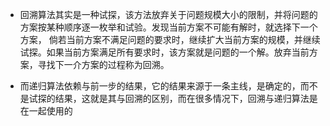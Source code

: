 * 回溯算法其实是一种试探，该方法放弃关于问题规模大小的限制，并将问题的方案按某种顺序逐一枚举和试验。发现当前方案不可能有解时，就选择下一个方案，
倘若当前方案不满足问题的要求时，继续扩大当前方案的规模，并继续试探。如果当前方案满足所有要求时，该方案就是问题的一个解。放弃当前方案，寻找下一介方案的过程称为回溯。

* 而递归算法依赖与前一步的结果，它的结果来源于一条主线，是确定的，而不是试探的结果，这就是其与回溯的区别，而在很多情况下，回溯与递归算法是在一起使用的
